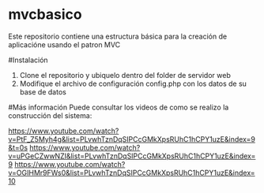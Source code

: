 # mvcbasico
Este repositorio contiene una estructura básica para la creación de aplicacióne usando el patron MVC

#Instalación
1. Clone el repositorio y ubiquelo dentro del folder de servidor web
2. Modifique el archivo de configuración config.php con los datos de su base de datos

#Más información 
Puede consultar los videos de como se realizo la construcción del sistema:

https://www.youtube.com/watch?v=PtF_Z5Myh4g&list=PLvwhTznDqSIPCcGMkXpsRUhC1hCPY1uzE&index=9&t=0s
https://www.youtube.com/watch?v=uPGeCZwwNZI&list=PLvwhTznDqSIPCcGMkXpsRUhC1hCPY1uzE&index=9
https://www.youtube.com/watch?v=OGIHMr9FWs0&list=PLvwhTznDqSIPCcGMkXpsRUhC1hCPY1uzE&index=10

